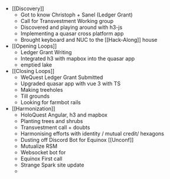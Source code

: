 - [[Discovery]]
    - Got to know Christoph + Sanel (Ledger Grant)
    - Call for Transvestment Working group
    - Discovered and playing around with h3-js 
    - Implementing a quasar cross platform app
    - Brought keyboard and NUC to the [[Hack-Along]] house
- [[Opening Loops]]
    - Ledger Grant Writing
    - Integrated h3 with mapbox into the quasar app
    - emptied lake
- [[Closing Loops]]
    - WeQuest Ledger Grant Submitted
    - Upgraded quasar app with vue 3 with TS
    - Making treeholes
    - Till grounds
    - Looking for farmbot rails
- [[Harmonization]]
    - HoloQuest Angular, h3 and mapbox
    - Planting trees and shrubs
    - Transvestment call + doubts
    - Harmonising efforts with identity / mutual credit/ hexagons
    - Dusting off Discord Bot for Equinox [[Unconf]]
    - Mutualize RSM
    - Websocket bot for
    - Equinox First call
    - Strange Spark site update
    - 
